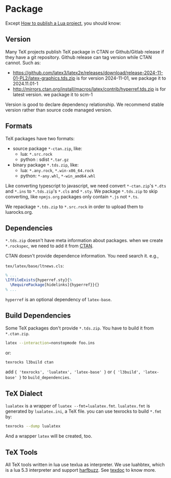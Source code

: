 # Package

Except
[How to publish a Lua project](https://nvim-neorocks.github.io/guides/publishing/),
you should know:

## Version

Many TeX projects publish TeX package in CTAN or Github/Gitlab release if they
have a git repository. Github release can tag version while CTAN cannot. Such as:

- <https://github.com/latex3/latex2e/releases/download/release-2024-11-01-PL2/latex-graphics.tds.zip>
  is for version 2024-11-01, we package it to 2024.11.01-1
- <http://mirrors.ctan.org/install/macros/latex/contrib/hyperref.tds.zip>
  is for latest version. we package it to scm-1

Version is good to declare dependency relationship. We recommend stable version
rather than source code managed version.

## Formats

TeX packages have two formats:

- source package `*-ctan.zip`, like:
  - lua: `*.src.rock`
  - python : sdist `*.tar.gz`
- binary package `*.tds.zip`, like:
  - lua: `*.any.rock`, `*.win-x86_64.rock`
  - python: `*-any.whl`, `*-win_amd64.whl`

Like converting typescript to javascript, we need convert `*-ctan.zip`'s `*.dts`
and `*.ins` to `*.tds.zip`'s `*.cls` and `*.sty`. We package `*.tds.zip` to skip
converting, like `npmjs.org` packages only contain `*.js` not `*.ts`.

We repackage `*.tds.zip` to `*.src.rock` in order to upload them to luarocks.org.

## Dependencies

`*.tds.zip` doesn't have meta information about packages. when we create
`*.rockspec`, we need to add it from [CTAN](https://ctan.org/).

CTAN doesn't provide dependence information. You need search it. e.g.,

`tex/latex/base/ltnews.cls`:

```tex
% ...
\IfFileExists{hyperref.sty}{%
  \RequirePackage[hidelinks]{hyperref}}{}
% ...
```

`hyperref` is an optional dependency of `latex-base`.

## Build Dependencies

Some TeX packages don't provide `*.tds.zip`. You have to build it from
`*.ctan.zip`.

```sh
latex --interaction=nonstopmode foo.ins
```

or:

```sh
texrocks l3build ctan
```

add `{ 'texrocks', 'lualatex', 'latex-base' }` or `{ 'l3build', 'latex-base' }` to
`build_dependencies`.

## TeX Dialect

`lualatex` is a wrapper of `luatex --fmt=lualatex.fmt`. `lualatex.fmt` is
generated by `lualatex.ini`, a TeX file. you can use texrocks to build `*.fmt`
by:

```sh
texrocks --dump lualatex
```

And a wrapper `latex` will be created, too.

## TeX Tools

All TeX tools written in lua use texlua as interpreter. We use luahbtex, which is
a lua 5.3 interpreter and support [harfbuzz](https://harfbuzz.github.io/).
See [texdoc](https://texdoc.org/serve/luatex/0) to know more.
